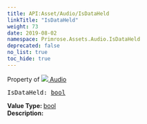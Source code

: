 ```yaml
---
title: API:Asset/Audio/IsDataHeld
linkTitle: "IsDataHeld"
weight: 73
date: 2019-08-02
namespace: Primrose.Assets.Audio.IsDataHeld
deprecated: false
no_list: true
toc_hide: true
---
```

Property of <a href="/docs/api-reference/Class/Audio"><img src="/icons/silk/default.png"/>&nbsp;Audio</a>
<pre class="method-declaration">
IsDataHeld: <a class="type" href="/docs/api-reference/System/Primitives#boolean">bool</a></pre>
<b>Value Type: </b>
<a class="type" href="/docs/api-reference/System/Primitives#boolean">bool</a>
<br/>
<b>Description: </b>